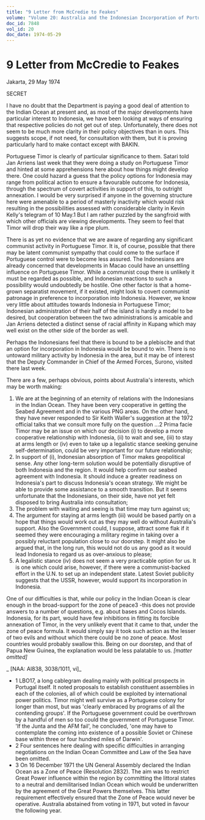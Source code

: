 ```yaml
---
title: "9 Letter from McCredie to Feakes"
volume: "Volume 20: Australia and the Indonesian Incorporation of Portuguese Timor, 1974-1976"
doc_id: 7848
vol_id: 20
doc_date: 1974-05-29
---
```


# 9 Letter from McCredie to Feakes

Jakarta, 29 May 1974

SECRET

I have no doubt that the Department is paying a good deal of attention to the Indian Ocean at present and, as most of the major developments have particular interest to Indonesia, we have been looking at ways of ensuring that respective policies do not get out of step. Unfortunately, there does not seem to be much more clarity in their policy objectives than in ours. This suggests scope, if not need, for consultation with them, but it is proving particularly hard to make contact except with BAKIN.

Portuguese Timor is clearly of particular significance to them. Satari told Jan Arriens last week that they were doing a study on Portuguese Timor and hinted at some apprehensions here about how things might develop there. One could hazard a guess that the policy options for Indonesia may range from political action to ensure a favourable outcome for Indonesia, through the spectrum of covert activities in support of this, to outright annexation. I would be very surprised if anyone in the governing structure here were amenable to a period of masterly inactivity which would risk resulting in the possibilities assessed with considerable clarity in Kevin Kelly's telegram of 10 May.1 But I am rather puzzled by the sangfroid with which other officials are viewing developments. They seem to feel that Timor will drop their way like a ripe plum.

There is as yet no evidence that we are aware of regarding any significant communist activity in Portuguese Timor. It is, of course, possible that there may be latent communist sympathy that could come to the surface if Portuguese control were to become less assured. The Indonesians are already concerned that developments in Macao could have an unsettling influence on Portuguese Timor. While a communist coup there is unlikely it must be regarded as possible, and Indonesian reactions to such a possibility would undoubtedly be hostile. One other factor is that a home-grown separatist movement, if it existed, might look to covert communist patronage in preference to incorporation into Indonesia. However, we know very little about attitudes towards Indonesia in Portuguese Timor; Indonesian administration of their half of the island is hardly a model to be desired, but cooperation between the two administrations is amicable and Jan Arriens detected a distinct sense of racial affinity in Kupang which may well exist on the other side of the border as well.

Perhaps the Indonesians feel that there is bound to be a plebiscite and that an option for incorporation in Indonesia would be bound to win. There is no untoward military activity by Indonesia in the area, but it may be of interest that the Deputy Commander in Chief of the Armed Forces, Surono, visited there last week.

There are a few, perhaps obvious, points about Australia's interests, which may be worth making:

  1. We are at the beginning of an eternity of relations with the Indonesians in the Indian Ocean. They have been very cooperative in getting the Seabed Agreement and in the various PNG areas. On the other hand, they have never responded to Sir Keith Waller's suggestion at the 1972 official talks that we consult more fully on the question ...2 Prima facie Timor may be an issue on which our decision (i) to develop a more cooperative relationship with Indonesia, (ii) to wait and see, (iii) to stay at arms length or (iv) even to take up a legalistic stance seeking genuine self-determination, could be very important for our future relationship;
  2. In support of (i), Indonesian absorption of Timor makes geopolitical sense. Any other long-term solution would be potentially disruptive of both Indonesia and the region. It would help confirm our seabed agreement with Indonesia. It should induce a greater readiness on Indonesia's part to discuss Indonesia's ocean strategy. We might be able to provide some assistance to a smooth transition. But it seems unfortunate that the Indonesians, on their side, have not yet felt disposed to bring Australia into consultation;
  3. The problem with waiting and seeing is that time may turn against us;
  4. The argument for staying at arms length (iii) would be based partly on a hope that things would work out as they may well do without Australia's support. Also the Government could, I suppose, attract some flak if it seemed they were encouraging a military regime in taking over a possibly reluctant population close to our doorstep. It might also be argued that, in the long run, this would not do us any good as it would lead Indonesia to regard us as over-anxious to please;
  5. A legalistic stance (iv) does not seem a very practicable option for us. It is one which could arise, however, if there were a communist-backed effort in the U.N. to set up an independent state. Latest Soviet publicity suggests that the USSR, however, would support its incorporation in Indonesia.



One of our difficulties is that, while our policy in the Indian Ocean is clear enough in the broad-support for the zone of peace3 -this does not provide answers to a number of questions, e.g. about bases and Cocos Islands. Indonesia, for its part, would have few inhibitions in fitting its forcible annexation of Timor, in the very unlikely event that it came to that, under the zone of peace formula. It would simply say it took such action as the lesser of two evils and without which there could be no zone of peace. Most countries would probably swallow this. Being on our doorstep, and that of Papua New Guinea, the explanation would be less palatable to us. _[matter omitted]_

_ [NAA: Al838, 3038/1011, vi]_

  * 1 LBO17, a long cablegram dealing mainly with political prospects in Portugal itself. It noted proposals to establish constituent assemblies in each of the colonies, all of which could be exploited by international power politics. Timor might well survive as a Portuguese colony for longer than most, but was 'clearly embraced by programs of all the contending groups'. If the Portuguese government could be overthrown by a handful of men so too could the government of Portuguese Timor. 'If the Junta and the AFM fail', he concluded, 'one may have to contemplate the coming into existence of a possible Soviet or Chinese base within three or four hundred miles of Darwin'. 
  * 2 Four sentences here dealing with specific difficulties in arranging negotiations on the Indian Ocean Committee and Law of the Sea have been omitted.
  * 3 On 16 December 1971 the UN General Assembly declared the Indian Ocean as a Zone of Peace (Resolution 2832). The aim was to restrict Great Power influence within the region by committing the littoral states to a neutral and demilitarised Indian Ocean which would be underwritten by the agreement of the Great Powers themselves. This latter requirement effectively ensured that the Zone of Peace would never be operative. Australia abstained from voting in 1971, but voted in favour the following year.



